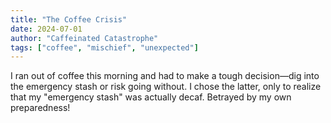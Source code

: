 ```yaml
---
title: "The Coffee Crisis"
date: 2024-07-01
author: "Caffeinated Catastrophe"
tags: ["coffee", "mischief", "unexpected"]
---
```


I ran out of coffee this morning and had to make a tough decision—dig into the emergency stash or risk going without. I chose the latter, only to realize that my "emergency stash" was actually decaf. Betrayed by my own preparedness!
